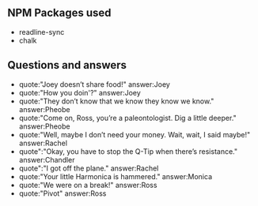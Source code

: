 ## NPM Packages used
* readline-sync
* chalk

## Questions and answers
* quote:"Joey doesn’t share food!" answer:Joey
* quote:"How you doin'?" answer:Joey
* quote:"They don’t know that we know they know we know." answer:Pheobe
* quote:"Come on, Ross, you’re a paleontologist. Dig a little deeper." answer:Pheobe
* quote:"Well, maybe I don’t need your money. Wait, wait, I said maybe!" answer:Rachel
* quote":"Okay, you have to stop the Q-Tip when there’s resistance." answer:Chandler
* quote":"I got off the plane." answer:Rachel
* quote:"Your little Harmonica is hammered." answer:Monica
* quote:"We were on a break!" answer:Ross
* quote:"Pivot" answer:Ross